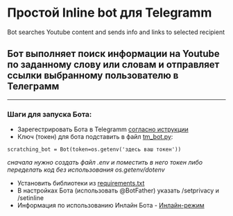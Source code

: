 # Простой Inline bot для Telegramm
Bot searches Youtube content and sends info and links to selected recipient
## Бот выполняет поиск информации на Youtube по заданному слову или словам и отправляет ссылки выбранному пользователю в Телеграмм

---

### Шаги для запуска Бота:
- Зарегестрировать Бота в Telegramm [согласно иструкции](https://tlgrm.ru/docs/bots#botfather)
- Ключ (токен) для бота подставить в файл [tm_bot.py](https://github.com/ViolinaS/Simple-Telegramm-InlineBot/blob/main/tm_bot.py):

``scratching_bot = Bot(token=os.getenv('здесь ваш токен'))``
  
  *сначала нужно создать файл .env и поместить в него токен либо переделать код без использования os.getenv/dotenv*
  
  

- Установить библиотеки из [requirements.txt](https://github.com/ViolinaS/Simple-Telegramm-InlineBot/blob/main/requirements.txt)
- В настройках Бота (использовать @BotFather) указать /setprivacy и /setinline
- Информация по использованию Инлайн Бота - [Инлайн-режим](https://tlgrm.ru/docs/bots#inline-mode)

